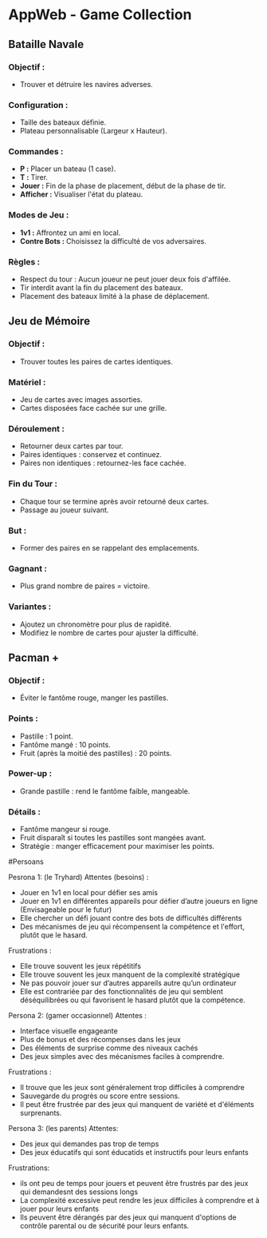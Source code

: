 # AppWeb - Game Collection

## Bataille Navale
### Objectif :
- Trouver et détruire les navires adverses.
### Configuration :
- Taille des bateaux définie.
- Plateau personnalisable (Largeur x Hauteur).
### Commandes :
- **P :** Placer un bateau (1 case).
- **T :** Tirer.
- **Jouer :** Fin de la phase de placement, début de la phase de tir.
- **Afficher :** Visualiser l'état du plateau.
### Modes de Jeu :
- **1v1 :** Affrontez un ami en local.
- **Contre Bots :** Choisissez la difficulté de vos adversaires.
### Règles :
- Respect du tour : Aucun joueur ne peut jouer deux fois d'affilée.
- Tir interdit avant la fin du placement des bateaux.
- Placement des bateaux limité à la phase de déplacement.

## Jeu de Mémoire
### Objectif :
- Trouver toutes les paires de cartes identiques.
### Matériel :
- Jeu de cartes avec images assorties.
- Cartes disposées face cachée sur une grille.
### Déroulement :
- Retourner deux cartes par tour.
- Paires identiques : conservez et continuez.
- Paires non identiques : retournez-les face cachée.
### Fin du Tour :
- Chaque tour se termine après avoir retourné deux cartes.
- Passage au joueur suivant.
### But :
- Former des paires en se rappelant des emplacements.
### Gagnant :
- Plus grand nombre de paires = victoire.
### Variantes :
- Ajoutez un chronomètre pour plus de rapidité.
- Modifiez le nombre de cartes pour ajuster la difficulté.

## Pacman +
### Objectif :
- Éviter le fantôme rouge, manger les pastilles.
### Points :
- Pastille : 1 point.
- Fantôme mangé : 10 points.
- Fruit (après la moitié des pastilles) : 20 points.
### Power-up :
- Grande pastille : rend le fantôme faible, mangeable.
### Détails :
- Fantôme mangeur si rouge.
- Fruit disparaît si toutes les pastilles sont mangées avant.
- Stratégie : manger efficacement pour maximiser les points.


#Persoans

Pesrona 1: (le Tryhard)
Attentes (besoins) :
- Jouer en 1v1 en local pour défier ses amis
- Jouer en 1v1 en différentes appareils pour défier d’autre joueurs en ligne (Envisageable pour le futur)
- Elle chercher un défi jouant contre des bots de difficultés différents 
- Des mécanismes de jeu qui récompensent la compétence et l'effort, plutôt que le hasard. 

Frustrations :
- Elle trouve souvent les jeux répétitifs
- Elle trouve souvent les jeux manquent de la complexité stratégique 
- Ne pas pouvoir jouer sur d’autres appareils autre qu’un ordinateur
- Elle est contrariée par des fonctionnalités de jeu qui semblent déséquilibrées ou qui favorisent le hasard plutôt que la compétence.

Persona 2: (gamer occasionnel)
Attentes :
- Interface visuelle engageante
- Plus de bonus et des récompenses dans les jeux
- Des éléments de surprise comme des niveaux cachés
- Des jeux simples avec des mécanismes faciles à comprendre.

Frustrations :
- Il trouve que les jeux sont généralement trop difficiles à comprendre 
- Sauvegarde du progrès ou score entre sessions.
- Il peut être frustrée par des jeux qui manquent de variété et d'éléments surprenants.

Persona 3: (les parents)
Attentes:
- Des jeux qui demandes pas trop de temps
- Des jeux éducatifs qui sont éducatids et instructifs pour leurs enfants

Frustrations:
- ils ont peu de temps pour jouers et peuvent être frustrés par des jeux qui demandesnt des sessions longs
- La complexité excessive peut rendre les jeux difficiles à comprendre et à jouer pour leurs enfants
- Ils peuvent être dérangés par des jeux qui manquent d'options de contrôle parental ou de sécurité pour leurs enfants.
